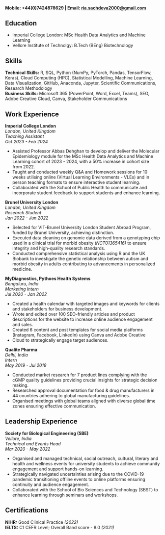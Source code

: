 #### Mobile: +44(0)7424878629 | Email: ria.sachdeva2000@gmail.com

## Education
- Imperial College London: MSc Health Data Analytics and Machine Learning 
- Vellore Institute of Technolgy: B.Tech (BEng) Biotechnology 

## Skills
**Technical Skills:** R, SQL, Python (NumPy, PyTorch, Pandas, TensorFlow, Keras), Cloud Computing (HPC), Statistical Modelling,
Machine Learning, Data Visualization, GitHub, Anaconda, Jupyter, Scientific Communications, Research Methodology <br />
**Business Skills:** Microsoft 365 (PowerPoint, Word, Excel, Teams), SEO, Adobe Creative Cloud, Canva, Stakeholder Communications

## Work Experience
**Imperial College London** <br />
_London, United Kingdom_ <br /> 
_Teaching Assistant_  <br />
_Oct 2023 - Feb 2024_ <br />
- Assisted Professor Abbas Dehghan to develop and deliver the Molecular Epidemiology module for the MSc Health Data Analytics and Machine Learning cohort of 2023 - 2024, with a 50% increase in cohort size from 2022.
- Taught and conducted weekly Q&A and Homework sessions for 10 weeks utilising online (Virtual Learning Environments - VLEs) and in person teaching formats to ensure interactive student learning.
- Collaborated with the School of Public Health to communicate and incorporate student feedback to support students and
enhance learning.

**Brunel University London** <br />
_London, United Kingdom_ <br />
_Research Student_ <br />
_Jan 2022 - Jun 2022_ <br />
- Selected for VIT-Brunel University London Student Abroad Program, funded by Brunel University, achieving distinction.
- Executed data cleaning on genomic data derived from a genotyping chip used in a clinical trial for morbid obesity _(NCT01365416)_ to ensure integrity and high-quality research standards.
- Conducted comprehensive statistical analysis using R and the UK Biobank to investigate the genetic relationship between autism
  and morbid obesity in adults contributing to advancements in personalized medicine.

**MyDiagnostics, Pythoes Health Systems** <br />
_Bengaluru, India_ <br />
_Marketing Intern_ <br />
_Jul 2020 - Jan 2022_  <br />
- Created a health calendar with targeted images and keywords for clients and stakeholders for business development.
- Wrote and edited over 100 SEO-friendly articles and product descriptions for the website to increase online audience engagement and sales.
- Created 6 content and post templates for social media platforms (Instagram, Facebook, LinkedIn) using Canva and Adobe Creative
- Cloud to strategically engage target audiences.

**Qualite Pharma** <br />
_Delhi, India_ <br />
_Intern_ <br />
_May 2019 - Jul 2019_ <br />
- Conducted market research for 7 product lines complying with the cGMP quality guidelines providing crucial insights for strategic decision making.
- Researched approval documentation for food & drug manufacturers in 44 countries adhering to global manufacturing guidelines.
- Organised meetings with global teams aligned with diverse global time zones ensuring effective communication.

## Leadership Experience
**Society for Biological Engineering (SBE)** <br />
 _Vellore, India_<br />
_Technical and Events Head_ <br />
_Mar 2020 - May 2022_<br />
- Organised and managed technical, social outreach, cultural, literary and health and wellness events for university students to achieve community engagement and support hands-on learning.
- Strategically navigated uncertainties arising due to the COVID-19 pandemic transitioning offline events to online platforms ensuring continuity and audience engagement.
- Collaborated with the School of Bio Sciences and Technology (SBST) to enhance learning through seminars and workshops.

## Certifications
**NIHR:** Good Clinical Practice _(2022)_  <br />
**IELTS:** C1 CEFR Level; Overall Band score - 8.0 _(2021)_  <br />
